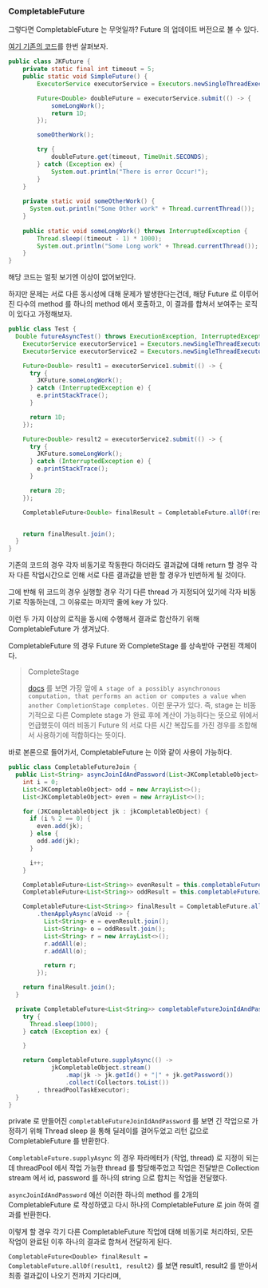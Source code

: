 ### CompletableFuture

그렇다면 CompletableFuture 는 무엇일까? Future 의 업데이트 버전으로 볼 수 있다.

[여기 기존의 코드](./Future.md)를 한번 살펴보자.

```java
public class JKFuture {
	private static final int timeout = 5;
	public static void SimpleFuture() {
		ExecutorService executorService = Executors.newSingleThreadExecutor();

		Future<Double> doubleFuture = executorService.submit(() -> {
			someLongWork();
			return 1D;
		});

		someOtherWork();

		try {
			doubleFuture.get(timeout, TimeUnit.SECONDS);
		} catch (Exception ex) {
			System.out.println("There is error Occur!");
		}
	}
	
	private static void someOtherWork() {
	  System.out.println("Some Other work" + Thread.currentThread());
	}
	
	public static void someLongWork() throws InterruptedException {
		Thread.sleep((timeout - 1) * 1000);
		System.out.println("Some Long work" + Thread.currentThread());
	}
}
```

해당 코드는 얼핏 보기엔 이상이 없어보인다.

하지만 문제는 서로 다른 동시성에 대해 문제가 발생한다는건데, 해당 Future 로 이루어진 다수의 method 를 하나의 method 에서 호출하고, 이 결과를 합쳐서 보여주는 로직이 있다고 가정해보자.

```java
public class Test {
  Double futureAsyncTest() throws ExecutionException, InterruptedException {
    ExecutorService executorService1 = Executors.newSingleThreadExecutor();
    ExecutorService executorService2 = Executors.newSingleThreadExecutor();

    Future<Double> result1 = executorService1.submit(() -> {
      try {
        JKFuture.someLongWork();
      } catch (InterruptedException e) {
        e.printStackTrace();
      }

      return 1D;
    });

    Future<Double> result2 = executorService2.submit(() -> {
      try {
        JKFuture.someLongWork();
      } catch (InterruptedException e) {
        e.printStackTrace();
      }

      return 2D;
    });

    CompletableFuture<Double> finalResult = CompletableFuture.allOf(result1, result2)


    return finalResult.join();
  }
}
```
기존의 코드의 경우 각자 비동기로 작동한다 하더라도 결과값에 대해 return 할 경우 각자 다른 작업시간으로 인해 서로 다른 결과값을 반환 할 경우가 빈번하게 될 것이다.

그에 반해 위 코드의 경우 실행할 경우 각기 다른 thread 가 지정되어 있기에 각자 비동기로 작동하는데, 그 이유로는 마지막 줄에 key 가 있다.


이런 두 가지 이상의 로직을 동시에 수행해서 결과로 합산하기 위해 CompletableFuture 가 생겨났다.

CompletableFuture 의 경우 Future 와 CompleteStage 를 상속받아 구현된 객체이다.

> CompleteStage
> 
> [docs](https://docs.oracle.com/javase/8/docs/api/java/util/concurrent/CompletionStage.html) 를 보면 
> 가장 앞에 `A stage of a possibly asynchronous computation, that performs an action or computes a value when another CompletionStage completes.` 이런
> 문구가 있다. 즉, stage 는 비동기적으로 다른 Complete stage 가 완료 후에 계산이 가능하다는 뜻으로 위에서 언급했듯이 여러 비동기 Future 의 서로 다른
> 시간 복잡도를 가진 경우를 조합해서 사용하기에 적합하다는 뜻이다.

바로 본론으로 들어가서, CompletableFuture 는 이와 같이 사용이 가능하다.

```java
public class CompletableFutureJoin {
  public List<String> asyncJoinIdAndPassword(List<JKCompletableObject> jkCompletableObject) {
    int i = 0;
    List<JKCompletableObject> odd = new ArrayList<>();
    List<JKCompletableObject> even = new ArrayList<>();

    for (JKCompletableObject jk : jkCompletableObject) {
      if (i % 2 == 0) {
        even.add(jk);
      } else {
        odd.add(jk);
      }

      i++;
    }

    CompletableFuture<List<String>> evenResult = this.completableFutureJoinIdAndPassword(even);
    CompletableFuture<List<String>> oddResult = this.completableFutureJoinIdAndPassword(odd);

    CompletableFuture<List<String>> finalResult = CompletableFuture.allOf(evenResult, oddResult)
        .thenApplyAsync(aVoid -> {
          List<String> e = evenResult.join();
          List<String> o = oddResult.join();
          List<String> r = new ArrayList<>();
          r.addAll(e);
          r.addAll(o);

          return r;
        });

    return finalResult.join();
  }

  private CompletableFuture<List<String>> completableFutureJoinIdAndPassword(List<JKCompletableObject> jkCompletableObject) {
    try {
      Thread.sleep(1000);
    } catch (Exception ex) {

    }

    return CompletableFuture.supplyAsync(() ->
            jkCompletableObject.stream()
                .map(jk -> jk.getId() + "|" + jk.getPassword())
                .collect(Collectors.toList())
        , threadPoolTaskExecutor);
  }
}
```

private 로 만들어진 `completableFutureJoinIdAndPassword` 를 보면 긴 작업으로 가정하기 위해 Thread sleep 을 통해 
딜레이를 걸어두었고 리턴 값으로 CompletableFuture 를 반환한다. 

`CompletableFuture.supplyAsync` 의 경우 파라메터가 (작업, thread) 로 지정이 되는데 threadPool 에서 작업 가능한
thread 를 할당해주었고 작업은 전달받은 Collection stream 에서 id, password 를 하나의 string 으로 합치는 작업을 전달했다.

`asyncJoinIdAndPassword` 에선 이러한 하나의 method 를 2개의 CompletableFuture 로 작성하였고 다시 하나의 CompletableFuture
로 join 하여 결과를 반환한다.

이렇게 할 경우 각기 다른 CompletableFuture 작업에 대해 비동기로 처리하되, 모든 작업이 완료된 이후 하나의 결과로 합쳐서 전달하게 된다.

`CompletableFuture<Double> finalResult = CompletableFuture.allOf(result1, result2)` 를 보면 result1, result2 를 받아서 최종 결과값이 나오기 전까지 기다리며, 

